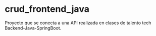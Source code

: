 # crud_frontend_java
Proyecto que se conecta a una API realizada en clases de talento tech Backend-Java-SpringBoot.
